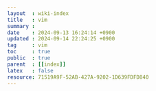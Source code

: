 ```yaml
---
layout  : wiki-index
title   : vim
summary :
date    : 2024-09-13 16:24:14 +0900
updated : 2024-09-14 22:24:25 +0900
tag     : vim
toc     : true
public  : true
parent  : [[index]]
latex   : false
resource: 71519A9F-52AB-427A-9202-1D639FDFD840
---
```

